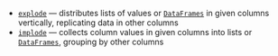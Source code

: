[//]: # (title: Explode / implode columns)

* [`explode`](explode.md) — distributes lists of values or [`DataFrames`](DataFrame.md) in given columns vertically, replicating data in other columns
* [`implode`](implode.md) — collects column values in given columns into lists or [`DataFrames`](DataFrame.md), grouping by other columns
